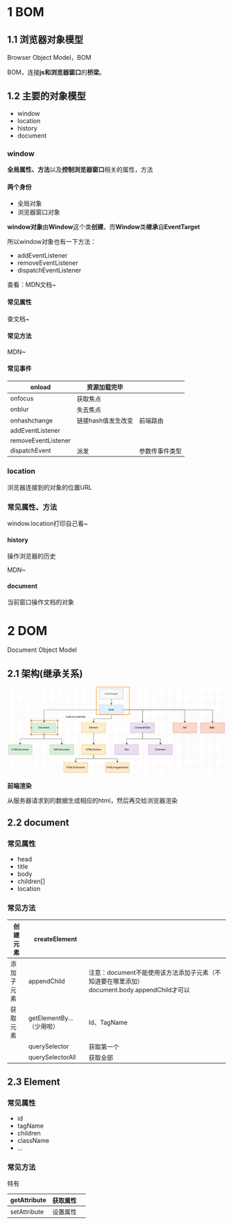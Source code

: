 # 1 BOM

## 1.1 浏览器对象模型

Browser Object Model，BOM

BOM，连接**js和浏览器窗口**的**桥梁**。

## 1.2 主要的对象模型

- window
- location
- history
- document

### window

**全局属性、方法**以及**控制浏览器窗口**相关的属性，方法

#### 两个身份

- 全局对象
- 浏览器窗口对象

**window对象**由**Window**这个类**创建**，而**Window**类**继承**自**EventTarget**

所以window对象也有一下方法：

- addEventListener
- removeEventListener
- dispatchEventListener

查看：MDN文档~

#### 常见属性

查文档~

#### 常见方法

MDN~ 

#### 常见事件

| onload              | 资源加载完毕       |                |
| ------------------- | ------------------ | -------------- |
| onfocus             | 获取焦点           |                |
| onblur              | 失去焦点           |                |
| onhashchange        | 链接hash值发生改变 | 前端路由       |
| addEventListener    |                    |                |
| removeEventListener |                    |                |
| dispatchEvent       | 派发               | 参数传事件类型 |



### location

浏览器连接到的对象的位置URL

### 常见属性、方法

window.location打印自己看~

#### history

操作浏览器的历史

MDN~

#### document

当前窗口操作文档的对象

# 2 DOM

Document Object Model

## 2.1 架构(继承关系)

![image-20220310153939338](BOM.assets/image-20220310153939338.png)

**前端渲染**

从服务器请求到的数据生成相应的html，然后再交给浏览器渲染

## 2.2 document

### 常见属性

- head
- title
- body
- children[]
- location

### 常见方法

| 创建元素   | createElement             |                                                              |
| ---------- | ------------------------- | ------------------------------------------------------------ |
| 添加子元素 | appendChild               | 注意：document不能使用该方法添加子元素（不知道要在哪里添加）document.body.appendChild才可以 |
| 获取元素   | getElementBy...（少用啦） | Id、TagName                                                  |
|            | querySelector             | 获取第一个                                                   |
|            | querySelectorAll          | 获取全部                                                     |

## 2.3 Element

### 常见属性

- id
- tagName
- children
- className
- ...

### 常见方法

特有

| getAttribute | 获取属性 |      |
| ------------ | -------- | ---- |
| setAttribute | 设置属性 |      |

